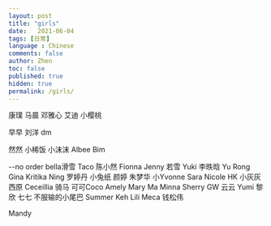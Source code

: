 ```yaml
---
layout: post
title: "girls"
date:   2021-06-04
tags: [日常]
language : Chinese
comments: false
author: Zhen
toc: false
published: true
hidden: true
permalink: /girls/
---
```


康璞
马晨
邓雅心
艾迪
小樱桃

早早
刘洋
dm

然然
小稀饭
小沫沫
Albee
Bim

--no order
bella滑雪
Taco
陈小然
Fionna
Jenny
若雪
Yuki
李昳晗
Yu Rong
Gina
Kritika
Ning
罗婷丹
小兔纸
颜婷
朱梦华
小Yvonne
Sara
Nicole HK
小灰灰
西原
Ceceillia 骑马
可可Coco
Amely
Mary Ma
Minna
Sherry
GW
云云
Yumi
黎欣
七七 不服输的小尾巴 
Summer Keh
Lili
Meca
钱松伟

Mandy
<!--stackedit_data:
eyJoaXN0b3J5IjpbNzk4MDQ0Njg3LDMyNjAxMjQ0NSwtNjAyMj
E3OTYsMTIyNjUzMzE3NCwtODM1OTY5NTk3LC03MjA0MDIxMDMs
OTMwNzQyMzUsMTY3MDI4Mzk5NCw0MTk4NDUzNCwtNTkyOTczND
g1LC0xMDE1NTM5NTY2LC0xMDIwNTQ4MjM1XX0=
-->